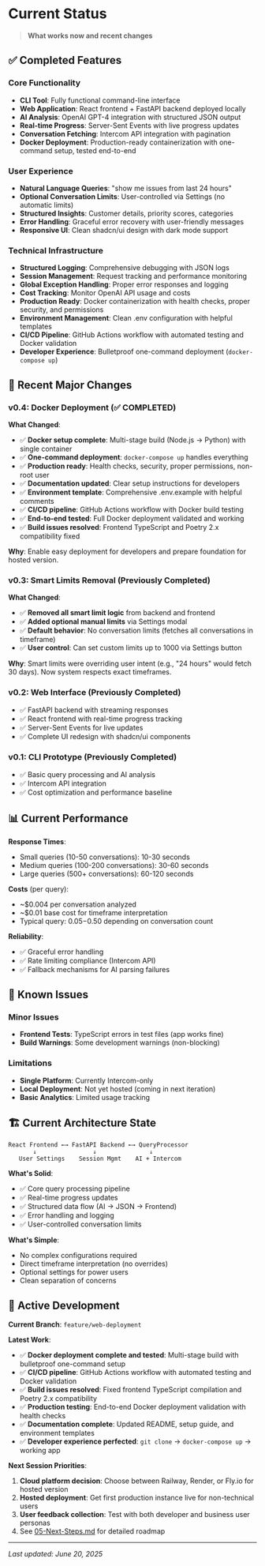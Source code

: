 # Current Status

> **What works now and recent changes**

## ✅ Completed Features

### Core Functionality
- **CLI Tool**: Fully functional command-line interface
- **Web Application**: React frontend + FastAPI backend deployed locally
- **AI Analysis**: OpenAI GPT-4 integration with structured JSON output
- **Real-time Progress**: Server-Sent Events with live progress updates
- **Conversation Fetching**: Intercom API integration with pagination
- **Docker Deployment**: Production-ready containerization with one-command setup, tested end-to-end

### User Experience
- **Natural Language Queries**: "show me issues from last 24 hours"
- **Optional Conversation Limits**: User-controlled via Settings (no automatic limits)
- **Structured Insights**: Customer details, priority scores, categories
- **Error Handling**: Graceful error recovery with user-friendly messages
- **Responsive UI**: Clean shadcn/ui design with dark mode support

### Technical Infrastructure
- **Structured Logging**: Comprehensive debugging with JSON logs
- **Session Management**: Request tracking and performance monitoring
- **Global Exception Handling**: Proper error responses and logging
- **Cost Tracking**: Monitor OpenAI API usage and costs
- **Production Ready**: Docker containerization with health checks, proper security, and permissions
- **Environment Management**: Clean .env configuration with helpful templates
- **CI/CD Pipeline**: GitHub Actions workflow with automated testing and Docker validation
- **Developer Experience**: Bulletproof one-command deployment (`docker-compose up`)

## 🎯 Recent Major Changes

### v0.4: Docker Deployment (✅ COMPLETED)
**What Changed**:
- ✅ **Docker setup complete**: Multi-stage build (Node.js → Python) with single container
- ✅ **One-command deployment**: `docker-compose up` handles everything
- ✅ **Production ready**: Health checks, security, proper permissions, non-root user
- ✅ **Documentation updated**: Clear setup instructions for developers
- ✅ **Environment template**: Comprehensive .env.example with helpful comments
- ✅ **CI/CD pipeline**: GitHub Actions workflow with Docker build testing
- ✅ **End-to-end tested**: Full Docker deployment validated and working
- ✅ **Build issues resolved**: Frontend TypeScript and Poetry 2.x compatibility fixed

**Why**: Enable easy deployment for developers and prepare foundation for hosted version.

### v0.3: Smart Limits Removal (Previously Completed)
**What Changed**:
- ✅ **Removed all smart limit logic** from backend and frontend
- ✅ **Added optional manual limits** via Settings modal
- ✅ **Default behavior**: No conversation limits (fetches all conversations in timeframe)
- ✅ **User control**: Can set custom limits up to 1000 via Settings button

**Why**: Smart limits were overriding user intent (e.g., "24 hours" would fetch 30 days). Now system respects exact timeframes.

### v0.2: Web Interface (Previously Completed)
- ✅ FastAPI backend with streaming responses
- ✅ React frontend with real-time progress tracking  
- ✅ Server-Sent Events for live updates
- ✅ Complete UI redesign with shadcn/ui components

### v0.1: CLI Prototype (Previously Completed)  
- ✅ Basic query processing and AI analysis
- ✅ Intercom API integration
- ✅ Cost optimization and performance baseline

## 📊 Current Performance

**Response Times**:
- Small queries (10-50 conversations): 10-30 seconds
- Medium queries (100-200 conversations): 30-60 seconds  
- Large queries (500+ conversations): 60-120 seconds

**Costs** (per query):
- ~$0.004 per conversation analyzed
- ~$0.01 base cost for timeframe interpretation
- Typical query: $0.05-$0.50 depending on conversation count

**Reliability**:
- ✅ Graceful error handling
- ✅ Rate limiting compliance (Intercom API)
- ✅ Fallback mechanisms for AI parsing failures

## 🔧 Known Issues

### Minor Issues
- **Frontend Tests**: TypeScript errors in test files (app works fine)
- **Build Warnings**: Some development warnings (non-blocking)

### Limitations  
- **Single Platform**: Currently Intercom-only
- **Local Deployment**: Not yet hosted (coming in next iteration)
- **Basic Analytics**: Limited usage tracking

## 🏗️ Current Architecture State

```
React Frontend ←→ FastAPI Backend ←→ QueryProcessor
       ↓                ↓               ↓
   User Settings    Session Mgmt    AI + Intercom
```

**What's Solid**:
- ✅ Core query processing pipeline
- ✅ Real-time progress updates  
- ✅ Structured data flow (AI → JSON → Frontend)
- ✅ Error handling and logging
- ✅ User-controlled conversation limits

**What's Simple**:
- No complex configurations required
- Direct timeframe interpretation (no overrides)
- Optional settings for power users
- Clean separation of concerns

## 🔄 Active Development

**Current Branch**: `feature/web-deployment`

**Latest Work**:
- ✅ **Docker deployment complete and tested**: Multi-stage build with bulletproof one-command setup
- ✅ **CI/CD pipeline**: GitHub Actions workflow with automated testing and Docker validation
- ✅ **Build issues resolved**: Fixed frontend TypeScript compilation and Poetry 2.x compatibility
- ✅ **Production testing**: End-to-end Docker deployment validation with health checks
- ✅ **Documentation complete**: Updated README, setup guide, and environment templates
- ✅ **Developer experience perfected**: `git clone` → `docker-compose up` → working app

**Next Session Priorities**: 
1. **Cloud platform decision**: Choose between Railway, Render, or Fly.io for hosted version
2. **Hosted deployment**: Get first production instance live for non-technical users
3. **User feedback collection**: Test with both developer and business user personas
4. See [05-Next-Steps.md](05-Next-Steps.md) for detailed roadmap

---

*Last updated: June 20, 2025*
